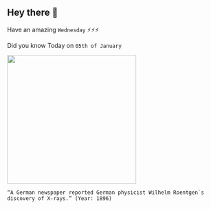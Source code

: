 ## Hey there 👋
Have an amazing `Wednesday` ⚡⚡⚡

Did you know Today on `05th of January`
 
 [<img src="https://upload.wikimedia.org/wikipedia/commons/7/71/Roentgen2.jpg" width="300" />](https://en.wikipedia.org/wiki/Wilhelm_R%C3%B6ntgen#:~:text=R%C3%B6ntgen's%20original%20paper%2C%20%22On%20A,a%20new%20type%20of%20radiation.) 
 ```
“A German newspaper reported German physicist Wilhelm Roentgen`s discovery of X-rays.” (Year: 1896)
```
